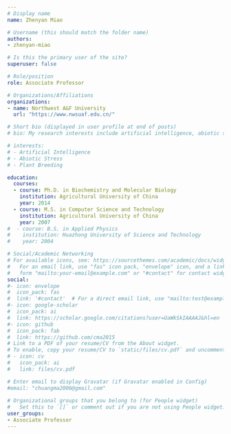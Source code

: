 ```yaml
---
# Display name
name: Zhenyan Miao

# Username (this should match the folder name)
authors:
- zhenyan-miao

# Is this the primary user of the site?
superuser: false

# Role/position
role: Associate Professor

# Organizations/Affiliations
organizations:
- name: Northwest A&F University
  url: "https://www.nwsuaf.edu.cn/"

# Short bio (displayed in user profile at end of posts)
# bio: My research interests include artificial intelligence, abiotic stress and plant breeding.

# interests:
# - Artificial Intelligence
# - Abiotic Stress
# - Plant Breeding

education:
  courses:
  - course: Ph.D. in Biochemistry and Molecular Biology
    institution: Agricultural University of China
    year: 2014
  - course: M.S. in Computer Science and Technology
    institution: Agricultural University of China
    year: 2007
#  - course: B.S. in Applied Physics
#    institution: Huazhong University of Science and Technology
#    year: 2004

# Social/Academic Networking
# For available icons, see: https://sourcethemes.com/academic/docs/widgets/#icons
#   For an email link, use "fas" icon pack, "envelope" icon, and a link in the
#   form "mailto:your-email@example.com" or "#contact" for contact widget.
social:
#- icon: envelope
#  icon_pack: fas
#  link: '#contact'  # For a direct email link, use "mailto:test@example.org".
#- icon: google-scholar
#  icon_pack: ai
#  link: https://scholar.google.com/citations?user=UaWkSkIAAAAJ&hl=en
#- icon: github
#  icon_pack: fab
#  link: https://github.com/cma2015
# Link to a PDF of your resume/CV from the About widget.
# To enable, copy your resume/CV to `static/files/cv.pdf` and uncomment the lines below.  
# - icon: cv
#   icon_pack: ai
#   link: files/cv.pdf

# Enter email to display Gravatar (if Gravatar enabled in Config)
#email: "chuangma2006@gmail.com"
  
# Organizational groups that you belong to (for People widget)
#   Set this to `[]` or comment out if you are not using People widget.  
user_groups:
- Associate Professor
---
```


